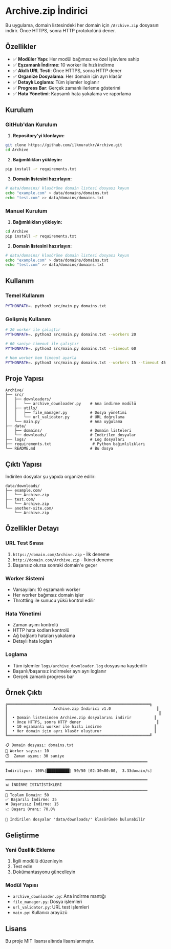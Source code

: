 # Archive.zip İndirici

Bu uygulama, domain listesindeki her domain için `/Archive.zip` dosyasını indirir. Önce HTTPS, sonra HTTP protokolünü dener.

## Özellikler

- ✅ **Modüler Yapı**: Her modül bağımsız ve özel işlevlere sahip
- ✅ **Eşzamanlı İndirme**: 10 worker ile hızlı indirme
- ✅ **Akıllı URL Testi**: Önce HTTPS, sonra HTTP dener
- ✅ **Organize Dosyalama**: Her domain için ayrı klasör
- ✅ **Detaylı Loglama**: Tüm işlemler loglanır
- ✅ **Progress Bar**: Gerçek zamanlı ilerleme gösterimi
- ✅ **Hata Yönetimi**: Kapsamlı hata yakalama ve raporlama

## Kurulum

### GitHub'dan Kurulum

1. **Repository'yi klonlayın:**
```bash
git clone https://github.com/ilkmuratkr/Archive.git
cd Archive
```

2. **Bağımlılıkları yükleyin:**
```bash
pip install -r requirements.txt
```

3. **Domain listesini hazırlayın:**
```bash
# data/domains/ klasörüne domain listesi dosyası koyun
echo "example.com" > data/domains/domains.txt
echo "test.com" >> data/domains/domains.txt
```

### Manuel Kurulum

1. **Bağımlılıkları yükleyin:**
```bash
cd Archive
pip install -r requirements.txt
```

2. **Domain listesini hazırlayın:**
```bash
# data/domains/ klasörüne domain listesi dosyası koyun
echo "example.com" > data/domains/domains.txt
echo "test.com" >> data/domains/domains.txt
```

## Kullanım

### Temel Kullanım
```bash
PYTHONPATH=. python3 src/main.py domains.txt
```

### Gelişmiş Kullanım
```bash
# 20 worker ile çalıştır
PYTHONPATH=. python3 src/main.py domains.txt --workers 20

# 60 saniye timeout ile çalıştır
PYTHONPATH=. python3 src/main.py domains.txt --timeout 60

# Hem worker hem timeout ayarla
PYTHONPATH=. python3 src/main.py domains.txt --workers 15 --timeout 45
```

## Proje Yapısı

```
Archive/
├── src/
│   ├── downloaders/
│   │   └── archive_downloader.py    # Ana indirme modülü
│   ├── utils/
│   │   ├── file_manager.py          # Dosya yönetimi
│   │   └── url_validator.py         # URL doğrulama
│   └── main.py                      # Ana uygulama
├── data/
│   ├── domains/                     # Domain listeleri
│   └── downloads/                   # İndirilen dosyalar
├── logs/                            # Log dosyaları
├── requirements.txt                  # Python bağımlılıkları
└── README.md                        # Bu dosya
```

## Çıktı Yapısı

İndirilen dosyalar şu yapıda organize edilir:

```
data/downloads/
├── example.com/
│   └── Archive.zip
├── test.com/
│   └── Archive.zip
└── another-site.com/
    └── Archive.zip
```

## Özellikler Detayı

### URL Test Sırası
1. `https://domain.com/Archive.zip` - İlk deneme
2. `http://domain.com/Archive.zip` - İkinci deneme
3. Başarısız olursa sonraki domain'e geçer

### Worker Sistemi
- Varsayılan: 10 eşzamanlı worker
- Her worker bağımsız domain işler
- Throttling ile sunucu yükü kontrol edilir

### Hata Yönetimi
- Zaman aşımı kontrolü
- HTTP hata kodları kontrolü
- Ağ bağlantı hataları yakalama
- Detaylı hata logları

### Loglama
- Tüm işlemler `logs/archive_downloader.log` dosyasına kaydedilir
- Başarılı/başarısız indirmeler ayrı ayrı loglanır
- Gerçek zamanlı progress bar

## Örnek Çıktı

```
╔══════════════════════════════════════════════════════════════╗
║                    Archive.zip İndirici v1.0                    ║
║                                                                  ║
║  • Domain listesinden Archive.zip dosyalarını indirir          ║
║  • Önce HTTPS, sonra HTTP dener                                 ║
║  • 10 eşzamanlı worker ile hızlı indirme                       ║
║  • Her domain için ayrı klasör oluşturur                       ║
╚══════════════════════════════════════════════════════════════╝

📋 Domain dosyası: domains.txt
🔧 Worker sayısı: 10
⏱️  Zaman aşımı: 30 saniye
══════════════════════════════════════════════════════════════

İndiriliyor: 100%|██████████| 50/50 [02:30<00:00,  3.33domain/s]

══════════════════════════════════════════════════════════════
📊 İNDİRME İSTATİSTİKLERİ
══════════════════════════════════════════════════════════════
📁 Toplam Domain: 50
✅ Başarılı İndirme: 35
❌ Başarısız İndirme: 15
📈 Başarı Oranı: 70.0%

🎉 İndirilen dosyalar 'data/downloads/' klasöründe bulunabilir
```

## Geliştirme

### Yeni Özellik Ekleme
1. İlgili modülü düzenleyin
2. Test edin
3. Dokümantasyonu güncelleyin

### Modül Yapısı
- `archive_downloader.py`: Ana indirme mantığı
- `file_manager.py`: Dosya işlemleri
- `url_validator.py`: URL test işlemleri
- `main.py`: Kullanıcı arayüzü

## Lisans

Bu proje MIT lisansı altında lisanslanmıştır. 